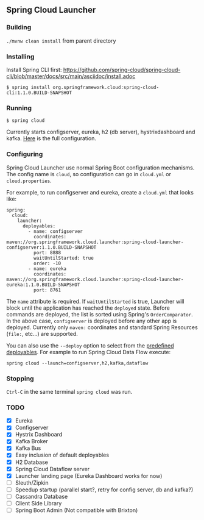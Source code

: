 ## Spring Cloud Launcher

### Building

`./mvnw clean install` from parent directory

### Installing

Install Spring CLI first: https://github.com/spring-cloud/spring-cloud-cli/blob/master/docs/src/main/asciidoc/install.adoc

```
$ spring install org.springframework.cloud:spring-cloud-cli:1.1.0.BUILD-SNAPSHOT
```

### Running

```
$ spring cloud
```

Currently starts configserver, eureka, h2 (db server), hystrixdashboard and kafka. [Here](https://github.com/spring-cloud/spring-cloud-cli/blob/devtools/spring-cloud-launcher/spring-cloud-launcher-deployer/src/main/resources/cloud.yml) is the full configuration.

### Configuring

Spring Cloud Launcher use normal Spring Boot configuration mechanisms. The config name is `cloud`, so configuration can go in `cloud.yml` or `cloud.properties`.

For example, to run configserver and eureka, create a `cloud.yml` that looks like:
```
spring:
  cloud:
    launcher:
      deployables:
        - name: configserver
          coordinates: maven://org.springframework.cloud.launcher:spring-cloud-launcher-configserver:1.1.0.BUILD-SNAPSHOT
          port: 8888
          waitUntilStarted: true
          order: -10
        - name: eureka
          coordinates: maven://org.springframework.cloud.launcher:spring-cloud-launcher-eureka:1.1.0.BUILD-SNAPSHOT
          port: 8761
```

The `name` attribute is required. If `waitUntilStarted` is true, Launcher will block until the application has reached the `deployed` state. Before commands are deployed, the list is sorted using Spring's `OrderComparator`. In the above case, `configserver` is deployed before any other app is deployed. Currently only `maven:` coordinates and standard Spring Resources (`file:`, etc...) are supported. 

You can also use the `--deploy` option to select from the [predefined deployables](https://github.com/spring-cloud/spring-cloud-cli/blob/devtools/spring-cloud-launcher/spring-cloud-launcher-deployer/src/main/resources/cloud.yml). For example to run Spring Cloud Data Flow execute:
```
spring cloud --launch=configserver,h2,kafka,dataflow
```

### Stopping

`Ctrl-C` in the same terminal `spring cloud` was run.

### TODO

- [X] Eureka
- [X] Configserver
- [X] Hystrix Dashboard
- [X] Kafka Broker
- [X] Kafka Bus
- [X] Easy inclusion of default deployables
- [X] H2 Database
- [X] Spring Cloud Dataflow server
- [X] Launcher landing page (Eureka Dashboard works for now)
- [ ] Sleuth/Zipkin
- [ ] Speedup startup (parallel start?, retry for config server, db and kafka?)
- [ ] Cassandra Database
- [ ] Client Side Library
- [ ] Spring Boot Admin (Not compatible with Brixton)
